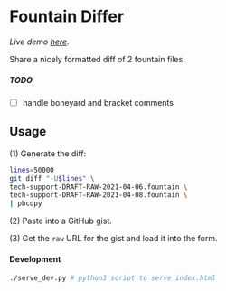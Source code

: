 # Fountain Differ

*Live demo [here](https://kortina.nyc/fountain-differ/).*

Share a nicely formatted diff of 2 fountain files.

##### TODO

- [ ] handle boneyard and bracket comments

## Usage

(1) Generate the diff:

```sh
lines=50000
git diff "-U$lines" \
tech-support-DRAFT-RAW-2021-04-06.fountain \
tech-support-DRAFT-RAW-2021-04-08.fountain \
| pbcopy
```

(2) Paste into a GitHub gist.

(3) Get the `raw` URL for the gist and load it into the form.


#### Development

```sh
./serve_dev.py # python3 script to serve index.html
```
